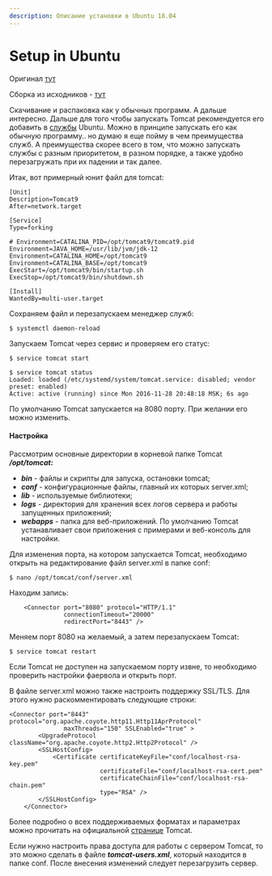 ```yaml
---
description: Описание установки в Ubuntu 18.04
---
```


# Setup in Ubuntu

Оригинал  [тут](https://community.vscale.io/hc/ru/community/posts/211836285-%D0%A3%D1%81%D1%82%D0%B0%D0%BD%D0%BE%D0%B2%D0%BA%D0%B0-%D0%B8-%D0%BD%D0%B0%D1%81%D1%82%D1%80%D0%BE%D0%B9%D0%BA%D0%B0-Tomcat-9-%D0%BD%D0%B0-Ubuntu-16-04)

Сборка из исходников - [тут](http://dev-blogs.com/%D1%81%D0%B1%D0%BE%D1%80%D0%BA%D0%B0-%D0%B8-%D0%BD%D0%B0%D1%81%D1%82%D1%80%D0%BE%D0%B9%D0%BA%D0%B0-tomcat/)

Скачивание и распаковка как у обычных программ. А дальше интересно. Дальше для того чтобы запускать Tomcat рекомендуется его добавить в [службы](https://javaninja.gitbook.io/project/other/linux/notes/services-in-ubuntu) Ubuntu. Можно в принципе запускать его как обычную программу.. но думаю я еще пойму в чем преимущества служб.  А преимущества скорее всего в том, что можно запускать службы с разным приоритетом, в разном порядке, а также удобно перезагружать при их падении и так далее.

Итак, вот примерный юнит файл для tomcat:

```text
[Unit]
Description=Tomcat9
After=network.target

[Service]
Type=forking

# Environment=CATALINA_PID=/opt/tomcat9/tomcat9.pid
Environment=JAVA_HOME=/usr/lib/jvm/jdk-12
Environment=CATALINA_HOME=/opt/tomcat9
Environment=CATALINA_BASE=/opt/tomcat9
ExecStart=/opt/tomcat9/bin/startup.sh
ExecStop=/opt/tomcat9/bin/shutdown.sh

[Install]
WantedBy=multi-user.target
```

Сохраняем файл и перезапускаем менеджер служб:

```text
$ systemctl daemon-reload
```

Запускаем Tomcat через сервис и проверяем его статус:

```text
$ service tomcat start

$ service tomcat status
Loaded: loaded (/etc/systemd/system/tomcat.service: disabled; vendor preset: enabled)
Active: active (running) since Mon 2016-11-28 20:48:18 MSK; 6s ago
```

По умолчанию Tomcat запускается на 8080 порту. При желании его можно изменить.

#### Настройка

Рассмотрим основные директории в корневой папке Tomcat _**/opt/tomcat:**_

*  _**bin**_ - файлы и скрипты для запуска, остановки tomcat;
*  _**conf**_ - конфигурационные файлы, главный их которых server.xml;
*  _**lib**_ - используемые библиотеки;
*  _**logs**_ - директория для хранения всех логов сервера и работы запущенных приложений;
*  _**webapps**_ - папка для веб-приложений. По умолчанию Tomcat устанавливает свои приложения с примерами и веб-консоль для настройки.

Для изменения порта, на котором запускается Tomcat, необходимо открыть на редактирование файл server.xml в папке conf:

```text
$ nano /opt/tomcat/conf/server.xml
```

Находим запись:

```text
    <Connector port="8080" protocol="HTTP/1.1"
               connectionTimeout="20000"
               redirectPort="8443" />
```

Меняем порт 8080 на желаемый, а затем перезапускаем Tomcat:

```text
$ service tomcat restart
```

Если Tomcat не доступен на запускаемом порту извне, то необходимо проверить настройки фаервола и открыть порт.

В файле server.xml можно также настроить поддержку SSL/TLS. Для этого нужно раскомментировать следующие строки:

```text
<Connector port="8443" protocol="org.apache.coyote.http11.Http11AprProtocol"
               maxThreads="150" SSLEnabled="true" >
        <UpgradeProtocol className="org.apache.coyote.http2.Http2Protocol" />
        <SSLHostConfig>
            <Certificate certificateKeyFile="conf/localhost-rsa-key.pem"
                         certificateFile="conf/localhost-rsa-cert.pem"
                         certificateChainFile="conf/localhost-rsa-chain.pem"
                         type="RSA" />
        </SSLHostConfig>
    </Connector>
```

Более подробно о всех поддерживаемых форматах и параметрах можно прочитать на официальной [странице](https://tomcat.apache.org/tomcat-9.0-doc/ssl-howto.html) Tomcat.

Если нужно настроить права доступа для работы с сервером Tomcat, то это можно сделать в файле _**tomcat-users.xml**_, который находится в папке conf. После внесения изменений следует перезагрузить сервер.

